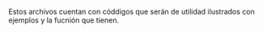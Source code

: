 Estos archivos cuentan con códdigos que serán de utilidad ilustrados con ejemplos y la fucnión que tienen.